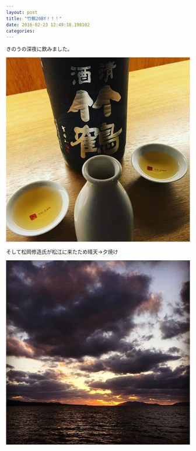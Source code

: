 ```yaml
---
layout: post
title: "竹鶴20BY！！！"
date: 2016-02-23 12:49:18.198102
categories: 
---
```


きのうの深夜に飲みました。

![20BY！！！](/assets/images/201602/10299662_571348039687639_2029959114_n.jpg)

そして松岡修造氏が松江に来たため晴天→夕焼け

![](/assets/images/201602/12728571_988518561216650_485050985_n.jpg)


